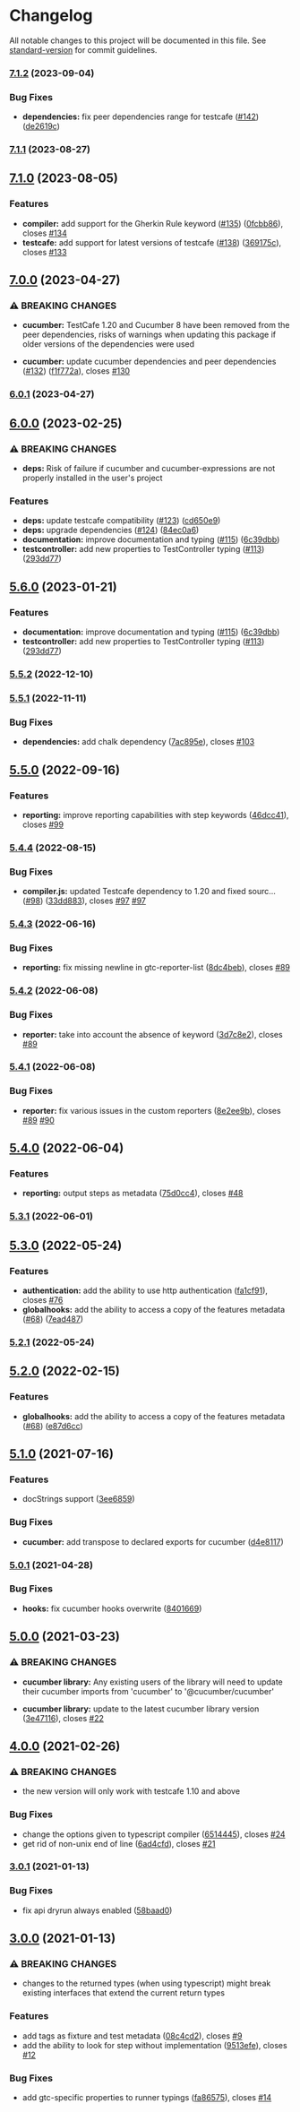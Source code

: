 # Changelog

All notable changes to this project will be documented in this file. See [standard-version](https://github.com/conventional-changelog/standard-version) for commit guidelines.

### [7.1.2](https://github.com/Arthy000/gherkin-testcafe/compare/v7.1.1...v7.1.2) (2023-09-04)


### Bug Fixes

* **dependencies:** fix peer dependencies range for testcafe ([#142](https://github.com/Arthy000/gherkin-testcafe/issues/142)) ([de2619c](https://github.com/Arthy000/gherkin-testcafe/commit/de2619c4c7ef711f2b992c1abae65b05587ec433))

### [7.1.1](https://github.com/Arthy000/gherkin-testcafe/compare/v7.1.0...v7.1.1) (2023-08-27)

## [7.1.0](https://github.com/Arthy000/gherkin-testcafe/compare/v7.0.0...v7.1.0) (2023-08-05)


### Features

* **compiler:** add support for the Gherkin Rule keyword ([#135](https://github.com/Arthy000/gherkin-testcafe/issues/135)) ([0fcbb86](https://github.com/Arthy000/gherkin-testcafe/commit/0fcbb86d1e518a47be9e6a3b2e6af652593ea597)), closes [#134](https://github.com/Arthy000/gherkin-testcafe/issues/134)
* **testcafe:** add support for latest versions of testcafe ([#138](https://github.com/Arthy000/gherkin-testcafe/issues/138)) ([369175c](https://github.com/Arthy000/gherkin-testcafe/commit/369175ca86b02994d34e658bba572d46a9979a66)), closes [#133](https://github.com/Arthy000/gherkin-testcafe/issues/133)

## [7.0.0](https://github.com/Arthy000/gherkin-testcafe/compare/v6.0.1...v7.0.0) (2023-04-27)


### ⚠ BREAKING CHANGES

* **cucumber:** TestCafe 1.20 and Cucumber 8 have been removed from the peer dependencies, risks of
warnings when updating this package if older versions of the dependencies were used

* **cucumber:** update cucumber dependencies and peer dependencies ([#132](https://github.com/Arthy000/gherkin-testcafe/issues/132)) ([f1f772a](https://github.com/Arthy000/gherkin-testcafe/commit/f1f772a09bf00f215826fc66ea7e8d7581040516)), closes [#130](https://github.com/Arthy000/gherkin-testcafe/issues/130)

### [6.0.1](https://github.com/Arthy000/gherkin-testcafe/compare/v6.0.0...v6.0.1) (2023-04-27)

## [6.0.0](https://github.com/Arthy000/gherkin-testcafe/compare/v5.5.1...v6.0.0) (2023-02-25)


### ⚠ BREAKING CHANGES

* **deps:** Risk of failure if cucumber and cucumber-expressions are not properly installed in
the user's project

### Features

* **deps:** update testcafe compatibility ([#123](https://github.com/Arthy000/gherkin-testcafe/issues/123)) ([cd650e9](https://github.com/Arthy000/gherkin-testcafe/commit/cd650e9c368acc1264fdf437ba62c85975c32fb4))
* **deps:** upgrade dependencies ([#124](https://github.com/Arthy000/gherkin-testcafe/issues/124)) ([84ec0a6](https://github.com/Arthy000/gherkin-testcafe/commit/84ec0a67e2fbcf3f12b352cfc06e6c72101e01f6))
* **documentation:** improve documentation and typing ([#115](https://github.com/Arthy000/gherkin-testcafe/issues/115)) ([6c39dbb](https://github.com/Arthy000/gherkin-testcafe/commit/6c39dbb6a9170ce7e9cb30556049ea1405e6792a))
* **testcontroller:** add new properties to TestController typing ([#113](https://github.com/Arthy000/gherkin-testcafe/issues/113)) ([293dd77](https://github.com/Arthy000/gherkin-testcafe/commit/293dd7755f31f5ff8c89dcd55877a5341129df88))

## [5.6.0](https://github.com/Arthy000/gherkin-testcafe/compare/v5.5.1...v5.6.0) (2023-01-21)


### Features

* **documentation:** improve documentation and typing ([#115](https://github.com/Arthy000/gherkin-testcafe/issues/115)) ([6c39dbb](https://github.com/Arthy000/gherkin-testcafe/commit/6c39dbb6a9170ce7e9cb30556049ea1405e6792a))
* **testcontroller:** add new properties to TestController typing ([#113](https://github.com/Arthy000/gherkin-testcafe/issues/113)) ([293dd77](https://github.com/Arthy000/gherkin-testcafe/commit/293dd7755f31f5ff8c89dcd55877a5341129df88))

### [5.5.2](https://github.com/Arthy000/gherkin-testcafe/compare/v5.5.1...v5.5.2) (2022-12-10)

### [5.5.1](https://github.com/Arthy000/gherkin-testcafe/compare/v5.5.0...v5.5.1) (2022-11-11)


### Bug Fixes

* **dependencies:** add chalk dependency ([7ac895e](https://github.com/Arthy000/gherkin-testcafe/commit/7ac895efcd21551199feb9716ef93617f456a93c)), closes [#103](https://github.com/Arthy000/gherkin-testcafe/issues/103)

## [5.5.0](https://github.com/Arthy000/gherkin-testcafe/compare/v5.4.4...v5.5.0) (2022-09-16)


### Features

* **reporting:** improve reporting capabilities with step keywords ([46dcc41](https://github.com/Arthy000/gherkin-testcafe/commit/46dcc41017ba188912e9e88bca87c75cc94a5229)), closes [#99](https://github.com/Arthy000/gherkin-testcafe/issues/99)

### [5.4.4](https://github.com/Arthy000/gherkin-testcafe/compare/v5.4.3...v5.4.4) (2022-08-15)


### Bug Fixes

* **compiler.js:** updated Testcafe dependency to 1.20 and fixed sourc… ([#98](https://github.com/Arthy000/gherkin-testcafe/issues/98)) ([33dd883](https://github.com/Arthy000/gherkin-testcafe/commit/33dd88354a8a4afa7ab72a3b8a3d8420ad37ee79)), closes [#97](https://github.com/Arthy000/gherkin-testcafe/issues/97) [#97](https://github.com/Arthy000/gherkin-testcafe/issues/97)

### [5.4.3](https://github.com/Arthy000/gherkin-testcafe/compare/v5.4.2...v5.4.3) (2022-06-16)


### Bug Fixes

* **reporting:** fix missing newline in gtc-reporter-list ([8dc4beb](https://github.com/Arthy000/gherkin-testcafe/commit/8dc4beba697686bd556b14886a21b34c845129a1)), closes [#89](https://github.com/Arthy000/gherkin-testcafe/issues/89)

### [5.4.2](https://github.com/Arthy000/gherkin-testcafe/compare/v5.4.1...v5.4.2) (2022-06-08)


### Bug Fixes

* **reporter:** take into account the absence of keyword ([3d7c8e2](https://github.com/Arthy000/gherkin-testcafe/commit/3d7c8e2ef042893a6fd98606f803b28c9e787697)), closes [#89](https://github.com/Arthy000/gherkin-testcafe/issues/89)

### [5.4.1](https://github.com/Arthy000/gherkin-testcafe/compare/v5.4.0...v5.4.1) (2022-06-08)


### Bug Fixes

* **reporter:** fix various issues in the custom reporters ([8e2ee9b](https://github.com/Arthy000/gherkin-testcafe/commit/8e2ee9be6dcda21f89b73aa4a8f63fe2461f832f)), closes [#89](https://github.com/Arthy000/gherkin-testcafe/issues/89) [#90](https://github.com/Arthy000/gherkin-testcafe/issues/90)

## [5.4.0](https://github.com/Arthy000/gherkin-testcafe/compare/v5.3.1...v5.4.0) (2022-06-04)


### Features

* **reporting:** output steps as metadata ([75d0cc4](https://github.com/Arthy000/gherkin-testcafe/commit/75d0cc4d28b997ecf9e18204789800e905db5d32)), closes [#48](https://github.com/Arthy000/gherkin-testcafe/issues/48)

### [5.3.1](https://github.com/Arthy000/gherkin-testcafe/compare/v5.3.0...v5.3.1) (2022-06-01)

## [5.3.0](https://github.com/Arthy000/gherkin-testcafe/compare/v5.2.0...v5.3.0) (2022-05-24)


### Features

* **authentication:** add the ability to use http authentication ([fa1cf91](https://github.com/Arthy000/gherkin-testcafe/commit/fa1cf91834b6239120d3a5a0524f0bd34e65ac39)), closes [#76](https://github.com/Arthy000/gherkin-testcafe/issues/76)
* **globalhooks:** add the ability to access a copy of the features metadata ([#68](https://github.com/Arthy000/gherkin-testcafe/issues/68)) ([7ead487](https://github.com/Arthy000/gherkin-testcafe/commit/7ead487943ca70d71c6a82b4851e23d18c62bc10))

### [5.2.1](https://github.com/Arthy000/gherkin-testcafe/compare/v5.2.0...v5.2.1) (2022-05-24)

## [5.2.0](https://github.com/Arthy000/gherkin-testcafe/compare/v5.1.0...v5.2.0) (2022-02-15)


### Features

* **globalhooks:** add the ability to access a copy of the features metadata ([#68](https://github.com/Arthy000/gherkin-testcafe/issues/68)) ([e87d6cc](https://github.com/Arthy000/gherkin-testcafe/commit/e87d6cce02d9cf7c26812595c588d3f137537554))

## [5.1.0](https://github.com/Arthy000/gherkin-testcafe/compare/v5.0.1...v5.1.0) (2021-07-16)


### Features

* docStrings support ([3ee6859](https://github.com/Arthy000/gherkin-testcafe/commit/3ee6859524e76e5e1a7815f981cc01bfa31586d9))


### Bug Fixes

* **cucumber:** add transpose to declared exports for cucumber ([d4e8117](https://github.com/Arthy000/gherkin-testcafe/commit/d4e8117f0bd94a868b8470017285c54489524d6b))

### [5.0.1](https://github.com/Arthy000/gherkin-testcafe/compare/v5.0.0...v5.0.1) (2021-04-28)


### Bug Fixes

* **hooks:** fix cucumber hooks overwrite ([8401669](https://github.com/Arthy000/gherkin-testcafe/commit/8401669b5f6451932cef91af023d2605781fa766))

## [5.0.0](https://github.com/Arthy000/gherkin-testcafe/compare/v4.0.0...v5.0.0) (2021-03-23)


### ⚠ BREAKING CHANGES

* **cucumber library:** Any existing users of the library will need to update their cucumber imports from
'cucumber' to '@cucumber/cucumber'

* **cucumber library:** update to the latest cucumber library version ([3e47116](https://github.com/Arthy000/gherkin-testcafe/commit/3e47116c0b6cbc72a0e096b87264ec710317c16c)), closes [#22](https://github.com/Arthy000/gherkin-testcafe/issues/22)

## [4.0.0](https://github.com/Arthy000/gherkin-testcafe/compare/v3.0.1...v4.0.0) (2021-02-26)


### ⚠ BREAKING CHANGES

* the new version will only work with testcafe 1.10 and above

### Bug Fixes

* change the options given to typescript compiler ([6514445](https://github.com/Arthy000/gherkin-testcafe/commit/65144456e0122a10587f9833924250e02e4b67ff)), closes [#24](https://github.com/Arthy000/gherkin-testcafe/issues/24)
* get rid of non-unix end of line ([6ad4cfd](https://github.com/Arthy000/gherkin-testcafe/commit/6ad4cfdbdf07507eebf2b1eb25fbafbacb67c3bd)), closes [#21](https://github.com/Arthy000/gherkin-testcafe/issues/21)

### [3.0.1](https://github.com/Arthy000/gherkin-testcafe/compare/v3.0.0...v3.0.1) (2021-01-13)


### Bug Fixes

* fix api dryrun always enabled ([58baad0](https://github.com/Arthy000/gherkin-testcafe/commit/58baad0c019c5dfd08054cf05822b80496f08da5))

## [3.0.0](https://github.com/Arthy000/gherkin-testcafe/compare/v2.4.2...v3.0.0) (2021-01-13)


### ⚠ BREAKING CHANGES

* changes to the returned types (when using typescript) might break existing
interfaces that extend the current return types

### Features

* add tags as fixture and test metadata ([08c4cd2](https://github.com/Arthy000/gherkin-testcafe/commit/08c4cd268cfbb508e8b2a151280bbe0c70cc096c)), closes [#9](https://github.com/Arthy000/gherkin-testcafe/issues/9)
* add the ability to look for step without implementation ([9513efe](https://github.com/Arthy000/gherkin-testcafe/commit/9513efe1dd636277a716585ffd7c98c1057e67ad)), closes [#12](https://github.com/Arthy000/gherkin-testcafe/issues/12)


### Bug Fixes

* add gtc-specific properties to runner typings ([fa86575](https://github.com/Arthy000/gherkin-testcafe/commit/fa865758c0c68c4419a46662449b61d420e2bec3)), closes [#14](https://github.com/Arthy000/gherkin-testcafe/issues/14)
